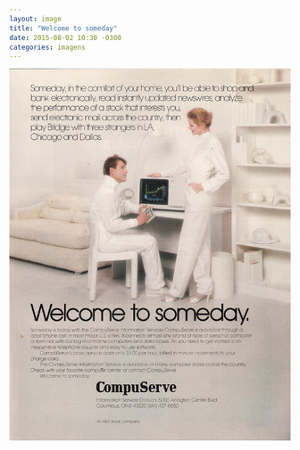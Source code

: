 ```yaml
---
layout: image
title: "Welcome to someday"
date: 2015-08-02 10:30 -0300
categories: imagens
---
```

<p><picture>
	<source media="(max-width: 480px)" srcset="/assets/2015/tumblr_nshg0puIBc1qzoyz8o1_1280-480.jpeg" />
	<img src="/assets/2015/tumblr_nshg0puIBc1qzoyz8o1_1280.jpg" alt="Anúncio de revista, folha inteira, da CompuServe. Homem sentado em frente a um computador olha para mulher, ambos vestidos de branco em um ambiente também branco, emanando futurismo. No texto maior, 'Welcome to someday.'" />
</picture></p>
